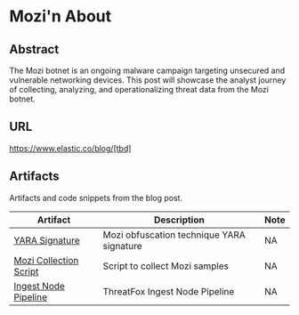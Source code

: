 # Mozi'n About

## Abstract
The Mozi botnet is an ongoing malware campaign targeting unsecured and vulnerable networking devices. This post will showcase the analyst journey of collecting, analyzing, and operationalizing threat data from the Mozi botnet.

## URL
https://www.elastic.co/blog/[tbd]

## Artifacts
Artifacts and code snippets from the blog post.

| Artifact | Description | Note |
| - | - | - |
| [YARA Signature](./mozi-obfuscation-technique.yara) | Mozi obfuscation technique YARA signature | NA |
| [Mozi Collection Script](./collection-script.sh) | Script to collect Mozi samples | NA |
| [Ingest Node Pipeline](./ingest-node-pipeline.json) | ThreatFox Ingest Node Pipeline | NA |
